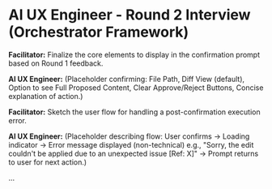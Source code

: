 # AI UX Engineer - Round 2 Interview (Orchestrator Framework)

**Facilitator:** Finalize the core elements to display in the confirmation prompt based on Round 1 feedback.

**AI UX Engineer:** (Placeholder confirming: File Path, Diff View (default), Option to see Full Proposed Content, Clear Approve/Reject Buttons, Concise explanation of action.)

**Facilitator:** Sketch the user flow for handling a post-confirmation execution error.

**AI UX Engineer:** (Placeholder describing flow: User confirms -> Loading indicator -> Error message displayed (non-technical) e.g., "Sorry, the edit couldn't be applied due to an unexpected issue [Ref: X]" -> Prompt returns to user for next action.)

... 